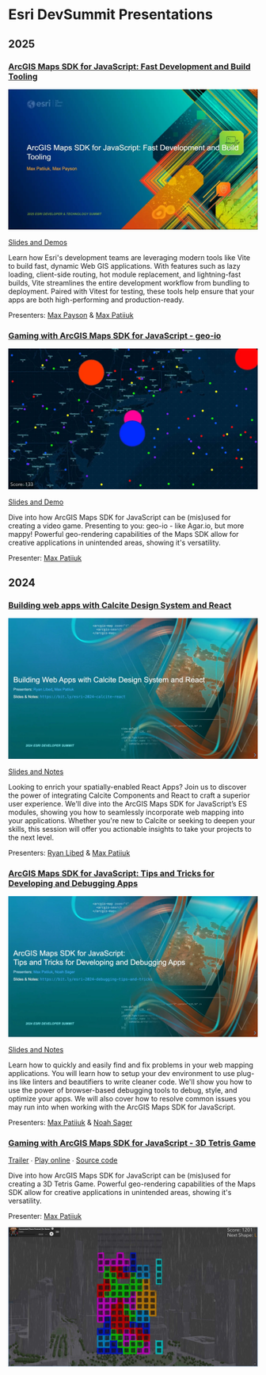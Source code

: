 # Esri DevSummit Presentations


## 2025

### [ArcGIS Maps SDK for JavaScript: Fast Development and Build Tooling](./2025/build-tooling)

[![ArcGIS Maps SDK for JavaScript: Fast Development and Build Tooling header slide](2025/build-tooling/assets/header-slide.webp)](./2025/build-tooling)

[Slides and Demos](./2025/build-tooling)

Learn how Esri's development teams are leveraging modern tools like Vite to
build fast, dynamic Web GIS applications. With features such as lazy loading,
client-side routing, hot module replacement, and lightning-fast builds, Vite
streamlines the entire development workflow from bundling to deployment. Paired
with Vitest for testing, these tools help ensure that your apps are both
high-performing and production-ready.

Presenters: [Max Payson](https://github.com/mpayson) &
[Max Patiiuk](https://github.com/maxpatiiuk)

### [Gaming with ArcGIS Maps SDK for JavaScript - geo-io](./2025/geo-io)

[![Gaming with ArcGIS Maps SDK for JavaScript - geo-io](https://github.com/maxpatiiuk/geo-io/raw/main/docs/screenshot.webp)](./2025/geo-io)

[Slides and Demo](./2025/geo-io)

Dive into how ArcGIS Maps SDK for JavaScript can be (mis)used for creating a
video game. Presenting to you: geo-io - like Agar.io, but more mappy! Powerful
geo-rendering capabilities of the Maps SDK allow for creative applications in
unintended areas, showing it's versatility.

Presenter: [Max Patiiuk](https://github.com/maxpatiiuk)

## 2024

### [Building web apps with Calcite Design System and React](./2024/calcite-react)

[![Building web Apps with Calcite header slide](2024/calcite-react/assets/header-slide.webp)](./2024/calcite-react/)

[Slides and Notes](./2024/calcite-react/)

Looking to enrich your spatially-enabled React Apps? Join us to discover the
power of integrating Calcite Components and React to craft a superior user
experience. We'll dive into the ArcGIS Maps SDK for JavaScript’s ES modules,
showing you how to seamlessly incorporate web mapping into your applications.
Whether you're new to Calcite or seeking to deepen your skills, this session
will offer you actionable insights to take your projects to the next level.

Presenters: [Ryan Libed](https://github.com/rslibed) &
[Max Patiiuk](https://github.com/maxpatiiuk)

### [ArcGIS Maps SDK for JavaScript: Tips and Tricks for Developing and Debugging Apps](./2024/debugging-tips-and-tricks/)

[![Debugging Tips and Tricks Title Slide](2024/debugging-tips-and-tricks/assets/header-slide.webp)](./2024/debugging-tips-and-tricks/)

[Slides and Notes](./2024/debugging-tips-and-tricks/)

Learn how to quickly and easily find and fix problems in your web mapping
applications. You will learn how to setup your dev environment to use plug-ins
like linters and beautifiers to write cleaner code. We'll show you how to use
the power of browser-based debugging tools to debug, style, and optimize your
apps. We will also cover how to resolve common issues you may run into when
working with the ArcGIS Maps SDK for JavaScript.

Presenters: [Max Patiiuk](https://github.com/maxpatiiuk) &
[Noah Sager](https://github.com/NoashX)

### [Gaming with ArcGIS Maps SDK for JavaScript - 3D Tetris Game](./2024/tetris-react)

[Trailer](https://youtu.be/LlDgH-NZ3KE) ∙
[Play online](https://maxpatiiuk.github.io/tetris-react/) ∙
[Source code](https://github.com/maxpatiiuk/tetris-react)

Dive into how ArcGIS Maps SDK for JavaScript can be (mis)used for creating a 3D
Tetris Game. Powerful geo-rendering capabilities of the Maps SDK allow for
creative applications in unintended areas, showing it's versatility.

Presenter: [Max Patiiuk](https://github.com/maxpatiiuk)

[![](https://github.com/maxpatiiuk/tetris-react/raw/main/docs/scenery-world.jpg)](./2024/tetris-react)

